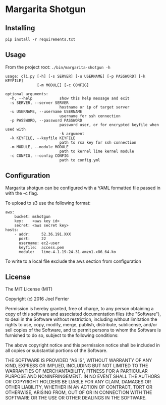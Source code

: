 # Margarita Shotgun

## Installing

`pip install -r requirements.txt`

## Usage

From the project root: `./bin/margarita-shotgun -h`


    usage: cli.py [-h] [-s SERVER] [-u USERNAME] [-p PASSWORD] [-k KEYFILE]
                  [-m MODULE] [-c CONFIG]
    
    optional arguments:
      -h, --help            show this help message and exit
      -s SERVER, --server SERVER
                            hostname or ip of target server
      -u USERNAME, --username USERNAME
                            username for ssh connection
      -p PASSWORD, --password PASSWORD
                            password user, or for encrypted keyfile when used with
                            -k argument
      -k KEYFILE, --keyfile KEYFILE
                            path to rsa key for ssh connection
      -m MODULE, --module MODULE
                            path to kernel lime kernel module
      -c CONFIG, --config CONFIG
                            path to config.yml

## Configuration

Margarita shotgun can be configured with a YAML formatted file passed in with the -c flag.  
  
To upload to s3 use the following format:  

    aws:
        bucket: mshotgun
        key:    <aws key id>
        secret: <aws secret key>
    hosts:
        - addr:     52.36.191.XXX
          port:     22
          username: ec2-user
          keyfile:  access.pem
          module:   lime-4.1.19-24.31.amzn1.x86_64.ko

To write to a local file exclude the aws section from configuration  

## License

The MIT License (MIT)

Copyright (c) 2016 Joel Ferrier

Permission is hereby granted, free of charge, to any person obtaining a copy
of this software and associated documentation files (the "Software"), to deal
in the Software without restriction, including without limitation the rights
to use, copy, modify, merge, publish, distribute, sublicense, and/or sell
copies of the Software, and to permit persons to whom the Software is
furnished to do so, subject to the following conditions:

The above copyright notice and this permission notice shall be included in all
copies or substantial portions of the Software.

THE SOFTWARE IS PROVIDED "AS IS", WITHOUT WARRANTY OF ANY KIND, EXPRESS OR
IMPLIED, INCLUDING BUT NOT LIMITED TO THE WARRANTIES OF MERCHANTABILITY,
FITNESS FOR A PARTICULAR PURPOSE AND NONINFRINGEMENT. IN NO EVENT SHALL THE
AUTHORS OR COPYRIGHT HOLDERS BE LIABLE FOR ANY CLAIM, DAMAGES OR OTHER
LIABILITY, WHETHER IN AN ACTION OF CONTRACT, TORT OR OTHERWISE, ARISING FROM,
OUT OF OR IN CONNECTION WITH THE SOFTWARE OR THE USE OR OTHER DEALINGS IN THE
SOFTWARE.
